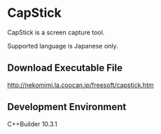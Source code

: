 # CapStick

CapStick is a screen capture tool.  

Supported language is Japanese only.  

## Download Executable File
http://nekomimi.la.coocan.jp/freesoft/capstick.htm

## Development Environment
C++Builder 10.3.1
